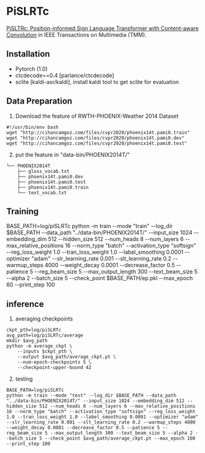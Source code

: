 # PiSLRTc

[PiSLTRc: Position-informed Sign Language Transformer with Content-aware Convolution](https://ieeexplore.ieee.org/document/9528010) in IEEE Transactions on Multimedia (TMM).

## Installation
- Pytorch (1.0)
- ctcdecode==0.4 [parlance/ctcdecode]
- sclite [kaldi-asr/kaldi], install kaldi tool to get sclite for evaluation

## Data Preparation
1. Download the feature of RWTH-PHOENIX-Weather 2014 Dataset
```
#!/usr/bin/env bash
wget "http://cihancamgoz.com/files/cvpr2020/phoenix14t.pami0.train"
wget "http://cihancamgoz.com/files/cvpr2020/phoenix14t.pami0.dev"
wget "http://cihancamgoz.com/files/cvpr2020/phoenix14t.pami0.test"
```
2. put the feature in "data-bin/PHOENIX2014T/"
```
└── PHOENIX2014T
    ├── gloss_vocab.txt
    ├── phoenix14t.pami0.dev
    ├── phoenix14t.pami0.test
    ├── phoenix14t.pami0.train
    └── text_vocab.txt 
```

## Training
BASE_PATH=log/piSLRTc
python -m train --mode "train" --log_dir $BASE_PATH --data_path "../data-bin/PHOENIX2014T/" --input_size 1024 --embedding_dim 512 --hidden_size 512 --num_heads 8 --num_layers 6 --max_relative_positions 16 --norm_type "batch" --activation_type "softsign" --reg_loss_weight 1.0 --tran_loss_weight 1.0 --label_smoothing 0.0001 --optimizer "adam" --slr_learning_rate 0.001 --slt_learning_rate 0.2 --warmup_steps 4000 --weight_decay 0.0001 --decrease_factor 0.5 --patience 5 --reg_beam_size 5 --max_output_length 300 --text_beam_size 5 --alpha 2 --batch_size 5 --check_point $BASE_PATH/ep.pkl --max_epoch 60 --print_step 100

## inference
1. averaging checkpoints

```
ckpt_pth=log/piSLRTc
avg_path=log/piSLRTc/average
mkdir $avg_path
python -m average_ckpt \
    --inputs $ckpt_pth \
    --output $avg_path/average_ckpt.pt \
    --num-epoch-checkpoints 5 \
    --checkpoint-upper-bound 42
```

2. testing

```
BASE_PATH=log/piSLRTc
python -m train --mode "test" --log_dir $BASE_PATH --data_path "../data-bin/PHOENIX2014T/" --input_size 1024 --embedding_dim 512 --hidden_size 512 --num_heads 8 --num_layers 6 --max_relative_positions 16 --norm_type "batch" --activation_type "softsign" --reg_loss_weight 1.0 --tran_loss_weight 1.0 --label_smoothing 0.0001 --optimizer "adam" --slr_learning_rate 0.001 --slt_learning_rate 0.2 --warmup_steps 4000 --weight_decay 0.0001 --decrease_factor 0.5 --patience 5 --reg_beam_size 5 --max_output_length 300 --text_beam_size 5 --alpha 2 --batch_size 5 --check_point $avg_path/average_ckpt.pt --max_epoch 100 --print_step 100
```
